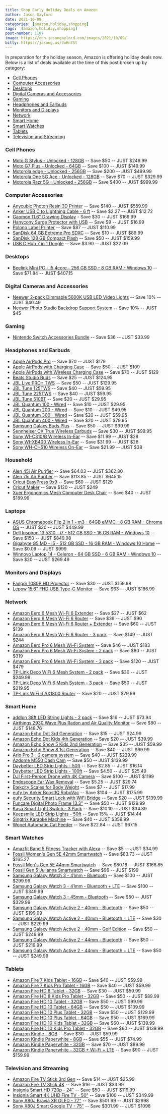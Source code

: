 ```yaml
---
title: Shop Early Holiday Deals on Amazon
author: Jason Gaylord
date: 2021-10-09
categories: [amazon,holiday,shopping]
tags:  [amazon,holiday,shopping]
post-number: 1187
image: https://cdn.jasongaylord.com/images/2021/10/09/
bitly: https://jasong.us/3oHn75t
---
```


In preparation for the holiday season, Amazon is offering holiday deals now. Below is a list of deals available at the time of this post broken up by category:

* [Cell Phones](#cell-phones)
* [Computer Accessories](#computer-accessories)
* [Desktops](#desktops)
* [Digital Cameras and Accessories](#digital-cameras-and-accessories)
* [Gaming](#gaming)
* [Headphones and Earbuds](#headphones-and-earbuds)
* [Monitors and Displays](#monitors-and-displays)
* [Network](#network)
* [Smart Home](#smart-home)
* [Smart Watches](#smart-watches)
* [Tablets](#tablets)
* [Television and Streaming](#television-and-streaming)

### Cell Phones
* [Moto G Stylus - Unlocked - 128GB](https://www.amazon.com/Stylus-Battery-Unlocked-Motorola-Camera/dp/B08NWCT6SK?smid=ATVPDKIKX0DER&linkCode=ll1&tag=jasongaylor01-20&linkId=654fb58063c7e8bea961f9283dca51d9&language=en_US&ref_=as_li_ss_tl) -- Save $50 -- JUST $249.99
* [Moto G7 Plus - Unlocked - 64GB](https://www.amazon.com/Moto-Unlocked-Motorola-Camera-Black/dp/B08GL2HKLT?smid=ATVPDKIKX0DER&linkCode=ll1&tag=jasongaylor01-20&linkId=539d18f96a224baa365f709f2697622c&language=en_US&ref_=as_li_ss_tl) -- Save $100 -- JUST $149.99
* [Motorola edge - Unlocked - 256GB](https://www.amazon.com/Motorola-Unlocked-256GB-Camera-Solor/dp/B08B9SGGRS?smid=ATVPDKIKX0DER&linkCode=ll1&tag=jasongaylor01-20&linkId=8f7545d7a40a40dd6acf0c3de7638ab8&language=en_US&ref_=as_li_ss_tl) -- Save $200 -- JUST $499.99
* [Motorola One 5G Ace - Unlocked - 128GB](https://www.amazon.com/Motorola-battery-Unlocked-Camera-Silver/dp/B08NWD7K8H?smid=ATVPDKIKX0DER&linkCode=ll1&tag=jasongaylor01-20&linkId=18b671f7332aecd444e343081a969afe&language=en_US&ref_=as_li_ss_tl) -- Save $70 -- JUST $329.99
* [Motorola Razr 5G - Unlocked - 256GB](https://www.amazon.com/Motorola-Unlocked-Camera-Liquid-Mercury/dp/B08KJJ56FV?smid=ATVPDKIKX0DER&linkCode=ll1&tag=jasongaylor01-20&linkId=b40462475a880c47d7631d92cbb46efa&language=en_US&ref_=as_li_ss_tl) -- Save $400 -- JUST $999.99

### Computer Accessories
* [Anycubic Photon Resin 3D Printer](https://www.amazon.com/ANYCUBIC-Photon-Mono-Photocuring-Monochrome/dp/B08R8SLSV7?&linkCode=ll1&tag=jasongaylor01-20&linkId=4221573a9cf915b64309e8c5a5c40405&language=en_US&ref_=as_li_ss_tl) -- Save $140 -- JUST $559.99
* [Anker USB C to Lightning Cable - 6 ft](https://www.amazon.com/Anker-Powerline-Lightning-Connector-Certified/dp/B07H256MBK?&linkCode=ll1&tag=jasongaylor01-20&linkId=59bbed0e3a388a467b267c268c3b3fe6&language=en_US&ref_=as_li_ss_tl) -- Save $2.27 -- JUST $12.72
* [Gaomon 11.6" Drawing Display](https://www.amazon.com/GAOMON-Support-Pressure-Sensitive-Shortcut/dp/B07YFG742J?&linkCode=ll1&tag=jasongaylor01-20&linkId=48362bc443e37cd5761583dd9a2fad87&language=en_US&ref_=as_li_ss_tl) - Save $30 -- JUST $169.99
* [Hanycony Surge Protector with USB](https://www.amazon.com/Surge-Protector-Power-Strip-Extension/dp/B092J8LPWR?&linkCode=ll1&tag=jasongaylor01-20&linkId=2d6900fb8c0516491634c1cfaf46bf7c&language=en_US&ref_=as_li_ss_tl) -- Save $9 -- JUST $16.99
* [Polono Label Printer](https://www.amazon.com/Polono-Thermal-Label-Printer-Commercial/dp/B08RBG6QYX?&linkCode=ll1&tag=jasongaylor01-20&linkId=04c834c3af0312b4ff60f7fed41b96ae&language=en_US&ref_=as_li_ss_tl) -- Save $87 -- JUST $110.99
* [SanDisk 64 GB Extreme Pro SDXC](https://www.amazon.com/SanDisk-Extreme-UHS-II-Memory-SDSDXDK-064G-GN4IN/dp/B08YFD8QDT?smid=ATVPDKIKX0DER&linkCode=ll1&tag=jasongaylor01-20&linkId=618e36b59a97b668be3a9cae60d5826f&language=en_US&ref_=as_li_ss_tl) -- Save $10 -- JUST $89.99
* [SanDisk 128 GB Compact Flash](https://www.amazon.com/Sandisk-VPG130-Extreme-SDCFSP-128G-SDCFSP-128G-G46D/dp/B01MYQFKX6?smid=ATVPDKIKX0DER&linkCode=ll1&tag=jasongaylor01-20&linkId=0d8d8209710f539bb85492362af658ad&language=en_US&ref_=as_li_ss_tl) -- Save $50 -- JUST $159.99
* [USB C Hub 7 in 1 Dongle](https://www.amazon.com/Hiearcool-Adapter-Mulitiport-Compatible-Laptop-Pink/dp/B095C713T5?&linkCode=ll1&tag=jasongaylor01-20&linkId=973430dc4c7b3e0c5ca288e7b8aae2ea&language=en_US&ref_=as_li_ss_tl) -- Save $3.90 -- JUST $22.09

### Desktops
* [Beelink Mini PC - i5 4core - 256 GB SSD - 8 GB RAM - Windows 10](https://www.amazon.com/Beelink-Mini-PC-i5-8259U-Performance/dp/B08VNCZRB2?&linkCode=ll1&tag=jasongaylor01-20&linkId=7e1eb6b247654901a94cc7755db40f82&language=en_US&ref_=as_li_ss_tl) -- Save $71.84 -- JUST $407.15

### Digital Cameras and Accessories
* [Neewer 2-pack Dimmable 5600K USB LED Video Lights](https://www.amazon.com/Neewer-Dimmable-Adjustable-Tabletop-Photography/dp/B07T8FBZC2?&linkCode=ll1&tag=jasongaylor01-20&linkId=03b9b8ba66c3063bedcdab22582f0d5f&language=en_US&ref_=as_li_ss_tl) -- Save 10% -- JUST $40.49
* [Neewer Photo Studio Backdrop Support System](https://www.amazon.com/Neewer-Adjustable-Background-Backdrop-Photography/dp/B07PFS3BBS?&linkCode=ll1&tag=jasongaylor01-20&linkId=d6528690f66395c9e77daa52f0b1cf5b&language=en_US&ref_=as_li_ss_tl) -- Save 10% -- JUST $45

### Gaming
* [Nintendo Switch Accessories Bundle](https://www.amazon.com/Switch-Accessories-Bundle-Protector-Controller/dp/B07XBV69PY?&linkCode=ll1&tag=jasongaylor01-20&linkId=32b13bce544c5be6d12c6368d63fcb18&language=en_US&ref_=as_li_ss_tl) -- Save $36 -- JUST $33.99

### Headphones and Earbuds
* [Apple AirPods Pro](https://www.amazon.com/Apple-MWP22AM-A-AirPods-Pro/dp/B07ZPC9QD4?&linkCode=ll1&tag=jasongaylor01-20&linkId=471ff11d7768fa583f52e9543677701a&language=en_US&ref_=as_li_ss_tl) -- Save $70 -- JUST $179
* [Apple AirPods with Charging Case](https://www.amazon.com/Apple-AirPods-Charging-Latest-Model/dp/B07PXGQC1Q?&linkCode=ll1&tag=jasongaylor01-20&linkId=4fe5c1b8a525cf7320fcd63e17bfad5e&language=en_US&ref_=as_li_ss_tl) -- Save $50 -- JUST $109
* [Apple AirPods with Wireless Charging Case](https://www.amazon.com/Apple-AirPods-Wireless-Charging-Latest/dp/B07PYLT6DN?&linkCode=ll1&tag=jasongaylor01-20&linkId=158f9c0c386db5d7572a308191bc4d05&language=en_US&ref_=as_li_ss_tl) -- Save $70 -- JUST $129
* [Beats Studio Buds](https://www.amazon.com/Beats-Studio-Cancelling-Earbuds-Built-Bluetooth-Headphones/dp/B096SV8SJG?&linkCode=ll1&tag=jasongaylor01-20&linkId=835efc9c51afc056abdd24fc61ef739f&language=en_US&ref_=as_li_ss_tl) -- Save $25 -- JUST $124.95
* [JBL Live PRO+ TWS](https://www.amazon.com/Live-Cancelling-Headphones-Microphones-Black/dp/B08WPYT7NP?smid=ATVPDKIKX0DER&linkCode=ll1&tag=jasongaylor01-20&linkId=41819535b80cffe6f8b9fd00b44f0f82&language=en_US&ref_=as_li_ss_tl) -- Save $50 -- JUST $129.95
* [JBL Tune 125TWS](https://www.amazon.com/JBL-Tune-125TWS-Wireless-Headphones/dp/B088NGD49M?smid=ATVPDKIKX0DER&linkCode=ll1&tag=jasongaylor01-20&linkId=3177a35c2831bdd0eca7d7404afc283d&language=en_US&ref_=as_li_ss_tl) -- Save $40 -- JUST $59.95
* [JBL Tune 225TWS](https://www.amazon.com/JBL-225TWS-Wireless-Earbud-Headphones/dp/B088NDGYPX?smid=ATVPDKIKX0DER&linkCode=ll1&tag=jasongaylor01-20&linkId=5680c6a64bf02980046e0ceb858e389e&language=en_US&ref_=as_li_ss_tl) -- Save $40 -- JUST $59.95
* [JBL Tune 510BT](https://www.amazon.com/JBL-Tune-510BT-Ear-Headphones/dp/B08WM3LMJF?smid=ATVPDKIKX0DER&linkCode=ll1&tag=jasongaylor01-20&linkId=2e6b11f81adc556d2160b4447762b27d&language=en_US&ref_=as_li_ss_tl) -- Save $20 -- JUST $29.95
* [JBL Quantum 100 - Wired](https://www.amazon.com/JBL-Quantum-100-Over-Ear-Headphones/dp/B084CWCJTW?smid=ATVPDKIKX0DER&linkCode=ll1&tag=jasongaylor01-20&linkId=cc07350dcb9f4ddac703f329d913fbe2&language=en_US&ref_=as_li_ss_tl) -- Save $10 -- JUST $29.95
* [JBL Quantum 200 - Wired](https://www.amazon.com/JBL-Quantum-200-Over-Ear-Headphones/dp/B084CZX3T1?smid=ATVPDKIKX0DER&linkCode=ll1&tag=jasongaylor01-20&linkId=84ccf26a634f0bcdf4dfb90771a6a03d&language=en_US&ref_=as_li_ss_tl) -- Save $10 -- JUST $49.95
* [JBL Quantum 300 - Wired](https://www.amazon.com/JBL-Quantum-300-Over-Ear-Headphones/dp/B084D5QDXN?smid=ATVPDKIKX0DER&linkCode=ll1&tag=jasongaylor01-20&linkId=eba3fe0db7dcd0c6d97bb3c029738389&language=en_US&ref_=as_li_ss_tl) -- Save $20 -- JUST $59.95
* [JBL Quantum 400 - Wired](https://www.amazon.com/JBL-Quantum-400-Headphones-Game-Chat/dp/B084CZDX61?smid=ATVPDKIKX0DER&linkCode=ll1&tag=jasongaylor01-20&linkId=4c9cde0fad62a40993dadef167a94ccf&language=en_US&ref_=as_li_ss_tl) -- Save $20 -- JUST $79.95
* [Samsung Galaxy Buds Plus](https://www.amazon.com/Samsung-Wireless-improved-Charging-included/dp/B083KVM9VW?smid=ATVPDKIKX0DER&linkCode=ll1&tag=jasongaylor01-20&linkId=1cbfb754d07fa6526dcc780aa761f505&language=en_US&ref_=as_li_ss_tl) -- Save $50 -- JUST $99.99
* [Sennheiser CX True Wireless Earbuds](https://www.amazon.com/dp/B08ZR5JB9G?&linkCode=ll1&tag=jasongaylor01-20&linkId=5bd9ba3548d606d9e0165b5514c86692&language=en_US&ref_=as_li_ss_tl) -- Save $30 -- JUST $99.95
* [Sony WI-C310/B Wireless In-Ear](https://www.amazon.com/Sony-WI-C310-Wireless-Headphones-Black/dp/B07Q7SX29X?smid=ATVPDKIKX0DER&linkCode=ll1&tag=jasongaylor01-20&linkId=5641f06c986da13ee699728af3d18d5f&language=en_US&ref_=as_li_ss_tl) -- Save $11.99 -- JUST $28
* [Sony WI-XB400 Wireless In-Ear](https://www.amazon.com/Sony-Wi-Xb400-Wireless-Headphones-WIXB400/dp/B07WNXS613?smid=ATVPDKIKX0DER&linkCode=ll1&tag=jasongaylor01-20&linkId=e3e29fc62e3cc20f1066bb193ac1bde6&language=en_US&ref_=as_li_ss_tl) -- Save $31.99 -- JUST $28
* [Sony WH-CH510 Wireless On-Ear](https://www.amazon.com/Sony-WH-CH510-Wireless-Headphones-WHCH510/dp/B07WSKKYPR?smid=ATVPDKIKX0DER&linkCode=ll1&tag=jasongaylor01-20&linkId=27d45013cdfa8dee91efb73a0b9a4b05&language=en_US&ref_=as_li_ss_tl) -- Save $21.99 -- JUST $38

### Household
* [Alen 45i Air Purifier](https://www.amazon.com/Alen-BreatheSmart-45i-Purifier-Allergies/dp/B07J6GCMX3?dchild=1&linkCode=ll1&tag=jasongaylor01-20&linkId=9f14fb26f70c9afd0036d235b3a47927&language=en_US&ref_=as_li_ss_tl) -- Save $64.03 -- JUST $362.80
* [Alen 75i Air Purifier](https://www.amazon.com/Alen-BreatheSmart-Large-Room-Purifier/dp/B07FWSZL24?dchild=1&linkCode=ll1&tag=jasongaylor01-20&linkId=aff5e851e0f0e6636fc6eade3f6713c7&language=en_US&ref_=as_li_ss_tl) -- Save $113.85 -- JUST $645.15
* [Cricut EasyPress 9x9](https://www.amazon.com/deal/d9a008d4?showVariations=true&linkCode=ll2&tag=jasongaylor01-20&linkId=58467f6f5213b08bea6c5302478f8e7a&language=en_US&ref_=as_li_ss_tl) -- Save $60 -- JUST $129
* [Cricut Maker](https://www.amazon.com/deal/73425d5e?showVariations=true&linkCode=ll2&tag=jasongaylor01-20&linkId=38777b2dee680e59e59c199d1429f912&language=en_US&ref_=as_li_ss_tl) -- Save $120 -- JUST $249
* [Xuer Ergonomics Mesh Computer Desk Chair](https://www.amazon.com/XUER-Ergonomics-Computer-Adjustable-Headrests/dp/B07QG4PZQS?&linkCode=ll1&tag=jasongaylor01-20&linkId=d2984bb19c060305608537e6ba331563&language=en_US&ref_=as_li_ss_tl) -- Save $40 -- JUST $189.99

### Laptops
* [ASUS Chromebook Flip 2 in 1 - m3 - 64GB eMMC - 8 GB RAM - Chrome OS](https://www.amazon.com/ASUS-Chromebook-Touchscreen-Processor-C433TA-AS384T/dp/B08ZLF99VD?&linkCode=ll1&tag=jasongaylor01-20&linkId=c97d25ccad66ce2a8cf87c5a5bf31d39&language=en_US&ref_=as_li_ss_tl) -- JUST $30 -- JUST $449.99
* [Dell Inspiron 13 5310 - i7 - 512 GB SSD - 16 GB RAM - Windows 10](https://www.amazon.com/Dell-Inspiron-Definition-Non-Touch-Laptop/dp/B0934T5HHY?&linkCode=ll1&tag=jasongaylor01-20&linkId=2e83651f82a9979492dac95ce9624faf&language=en_US&ref_=as_li_ss_tl) -- Save $150 -- JUST $849.98
* [Gigabyte G5 MD - i5 - 512 GB SSD - 16 GB RAM - Windows 10 Home](https://www.amazon.com/GIGABYTE-G5-MD-Anti-Glare-MD-51US123SH/dp/B093Z23FBK?&linkCode=ll1&tag=jasongaylor01-20&linkId=9e6c807f2617067c76f197f78a8ad73b&language=en_US&ref_=as_li_ss_tl) -- Save $0.09 -- JUST $999
* [Winnovo Laptop 14 - Celeron - 64 GB SSD - 6 GB RAM - Windows 10](https://www.amazon.com/Laptop-Computers-14-Inch-Windows-10-Notebook/dp/B0911RTS7K?&linkCode=ll1&tag=jasongaylor01-20&linkId=79007f1a1bee1c9a6e4272f9be856150&language=en_US&ref_=as_li_ss_tl) -- Save $20 -- JUST $269.49

### Monitors and Displays
* [Fangor 1080P HD Projector](https://www.amazon.com/Projector-Bluetooth-Compatible-PowerPoint-Presentation/dp/B07ZNSPZWX?&linkCode=ll1&tag=jasongaylor01-20&linkId=a8e66dc565c6c30fee0ede79166fa1e9&language=en_US&ref_=as_li_ss_tl) -- Save $30 -- JUST $159.98
* [Lepow 15.6" FHD USB Type-C Monitor](https://www.amazon.com/Portable-Monitor-Computer-Speakers-Protector/dp/B07V1SQ966?&linkCode=ll1&tag=jasongaylor01-20&linkId=1935dc28762d7d11ac5e98e4ef955ecd&language=en_US&ref_=as_li_ss_tl) -- Save $63 -- JUST $186.99

### Network
* [Amazon Eero 6 Mesh Wi-Fi 6 Extender](https://www.amazon.com/Eero-6-Extender/dp/B085VQVPJK?smid=ATVPDKIKX0DER&linkCode=ll1&tag=jasongaylor01-20&linkId=ab2666c929d7e02137247e72607528a2&language=en_US&ref_=as_li_ss_tl) -- Save $27 -- JUST $62
* [Amazon Eero 6 Mesh Wi-Fi 6 Router](https://www.amazon.com/Eero-6-Router/dp/B085VM9ZDD?smid=ATVPDKIKX0DER&linkCode=ll1&tag=jasongaylor01-20&linkId=0286cdc98a5120e579c17817df24c20a&language=en_US&ref_=as_li_ss_tl) -- Save $39 -- JUST $90
* [Amazon Eero 6 Mesh Wi-Fi 6 Router + Extender](https://www.amazon.com/Staging-Product-Not-Retail-Sale/dp/B085WS7H6K?smid=ATVPDKIKX0DER&linkCode=ll1&tag=thepighero-20&linkId=73fcfb57f00c80d655ac49b4d32b385b&language=en_US&ref_=as_li_ss_tl) -- Save $60 -- JUST $139
* [Amazon Eero 6 Mesh Wi-Fi 6 Router - 3 pack](https://www.amazon.com/Amazon-eero-dual-band-system-routers/dp/B097VJS3Y3?smid=ATVPDKIKX0DER&linkCode=ll1&tag=thepighero-20&linkId=2583cb11c644ac70737b84db0d71258e&language=en_US&ref_=as_li_ss_tl) -- Save $149 -- JUST $244
* [Amazon Eero Pro 6 Mesh Wi-Fi System](https://www.amazon.com/Eero-Pro-6-Router/dp/B085VNCZHL?smid=ATVPDKIKX0DER&linkCode=ll1&tag=jasongaylor01-20&linkId=6feb11583f30861717178a9b746aba2e&language=en_US&ref_=as_li_ss_tl) -- Save $46 -- JUST $183
* [Amazon Eero Pro 6 Mesh Wi-Fi System - 2 pack](https://www.amazon.com/Staging-Product-Not-Retail-Sale/dp/B0866V73R6?smid=ATVPDKIKX0DER&linkCode=ll1&tag=jasongaylor01-20&linkId=e1882cf22956b4ef7fabb30594899249&language=en_US&ref_=as_li_ss_tl) -- Save $80 -- JUST $319
* [Amazon Eero Pro 6 Mesh Wi-Fi System - 3 pack](https://www.amazon.com/Amazon-eero-pro-6-3-pack/dp/B085VNCZHZ?smid=ATVPDKIKX0DER&linkCode=ll1&tag=jasongaylor01-20&linkId=9caebfb508142d02583406cc31fd8840&language=en_US&ref_=as_li_ss_tl) -- Save $120 -- JUST $479
* [TP-Link Deco WiFi 6 Mesh System - 2 pack](https://www.amazon.com/TP-Link-Deco-Band-System-X68/dp/B08Z492RK9?&linkCode=ll1&tag=jasongaylor01-20&linkId=2af115ece576c8fe0c64e32c36282712&language=en_US&ref_=as_li_ss_tl) -- Save $30 -- JUST $249.99
* [TP-Link Deco WiFi 6 Mesh System - 3 pack](https://www.amazon.com/TP-Link-Deco-X20-Next-Gen-Extenders/dp/B085Z35GY6?&linkCode=ll1&tag=jasongaylor01-20&linkId=7d24764233f0952b04ba2e1149205b98&language=en_US&ref_=as_li_ss_tl) -- Save $50 -- JUST $219.95
* [TP-Link WiFi 6 AX1800 Router](https://www.amazon.com/WiFi-6-Router-Gigabit-Wireless/dp/B08H8ZLKKK?&linkCode=ll1&tag=jasongaylor01-20&linkId=662695cbd9465cbe7459950ce2d79b7c&language=en_US&ref_=as_li_ss_tl) -- Save $20 -- JUST $79.99

### Smart Home
* [addlon 38ft LED String Lights - 2 pack](https://www.amazon.com/addlon-Commercial-Dimmable-Weatherproof-Backyard/dp/B07JPYXC1C?&linkCode=ll1&tag=jasongaylor01-20&linkId=8cee717e305a21352992d13351aa96ef&language=en_US&ref_=as_li_ss_tl) -- Save $16 -- JUST $73.94
* [Airthings 2930 Wave Plus Radon and Air Quality Monitor](https://www.amazon.com/Airthings-2930-Quality-Detection-Dashboard/dp/B07JB8QWH6?&linkCode=ll1&tag=jasongaylor01-20&linkId=d7cbe27350a5c4f55309b23e50a3dbdd&language=en_US&ref_=as_li_ss_tl) -- Save $80 -- JUST $148.76
* [Amazon Echo Dot 3rd Generation](https://www.amazon.com/Echo-Dot/dp/B07FZ8S74R?&linkCode=ll1&tag=jasongaylor01-20&linkId=dc2ae98b4efde6e8cb3a5c31dfec77dc&language=en_US&ref_=as_li_ss_tl) -- Save $15 -- JUST $24.99
* [Amazon Echo Dot Kids 4th Generation](https://www.amazon.com/Staging-Product-Not-Retail-Sale/dp/B084J4MJCK?&linkCode=ll1&tag=jasongaylor01-20&linkId=0a8d2504b04e3d5cb36191adc0b16eab&language=en_US&ref_=as_li_ss_tl) -- Save $20 -- JUST $39.99
* [Amazon Echo Show 5 Kids 2nd Generation](https://www.amazon.com/Introducing-Echo-Show-5-2nd-Gen-Kids/dp/B08LMSC4WZ?&linkCode=ll1&tag=jasongaylor01-20&linkId=ffd19da1545c53b039d028efb0148cbc&language=en_US&ref_=as_li_ss_tl) -- Save $35 -- JUST $59.99
* [Amazon Echo Show 8 1st Generation](https://www.amazon.com/Echo-Show-8/dp/B07PF1Y28C?&linkCode=ll1&tag=jasongaylor01-20&linkId=ac8bf1fc7335accb1af99030af1be884&language=en_US&ref_=as_li_ss_tl) -- Save $40 -- JUST $69.99
* [Arlo Pro 3 - 2 camera system](https://www.amazon.com/Arlo-Pro-Wire-Free-Security-Spotlight/dp/B08C9JJBJM?&linkCode=ll1&tag=jasongaylor01-20&linkId=34d48e08c691a9d84a121332f8721130&language=en_US&ref_=as_li_ss_tl) -- Save $40 -- JUST $229.99
* [Azdome M550 Dash Cam](https://www.amazon.com/AZDOME-M550-Dashboard-Recorder-Capacitor/dp/B091PRCJ5Y?&linkCode=ll1&tag=jasongaylor01-20&linkId=fe18cfee0f7db94c1bd9abab8efbc392&language=en_US&ref_=as_li_ss_tl) -- Save $50 -- JUST $139.99
* [Daybetter LED Strip Lights - 50ft](https://www.amazon.com/Daybetter-Lights-Control-Bedroom-Changing/dp/B08JSFH1G6?th=1&linkCode=ll1&tag=jasongaylor01-20&linkId=a771f816ea0af020cd5ab33aa1a151af&language=en_US&ref_=as_li_ss_tl) -- Save $2.85 -- JUST $16.14
* [Daybetter LED Strip Lights - 100ft](https://www.amazon.com/Daybetter-Lights-Control-Bedroom-Changing/dp/B08JSQVBDQ?&linkCode=ll1&tag=jasongaylor01-20&linkId=82b636f3014cd8ddff933af1136e74aa&language=en_US&ref_=as_li_ss_tl) -- Save $4.50 -- JUST $25.49
* [DJI First-Person Drone with 4K Camera](https://www.amazon.com/DJI-FPV-Combo-First-Person-Transmission/dp/B08NQD4FBW?&linkCode=ll1&tag=jasongaylor01-20&linkId=ef7fbe0faff2281af60829939e2908f6&language=en_US&ref_=as_li_ss_tl) -- Save $100 -- JUST $1199
* [Endoscope Ear Wax Removal](https://www.amazon.com/Endoscope-Otoscope-Wireless-Connected-Compatible/dp/B08C28G1PV?&linkCode=ll1&tag=jasongaylor01-20&linkId=7276c9d0134c2948b5c0757c3db111e4&language=en_US&ref_=as_li_ss_tl) -- Save $5.25 -- JUST $29.74
* [Etekcity Scales for Body Weight](https://www.amazon.com/Etekcity-Smart-Bluetooth-Body-Scale/dp/B07D7R25JV?&linkCode=ll1&tag=jasongaylor01-20&linkId=4bc1c563471b771424744dd0d3e833b8&language=en_US&ref_=as_li_ss_tl) -- Save $7 -- JUST $17.99
* [eufy by Anker BoostIQ RoboVac](https://www.amazon.com/eufy-Connected-Super-Thin-Self-Charging-Medium-Pile/dp/B07RGDFZ5Q?&linkCode=ll1&tag=jasongaylor01-20&linkId=a464e1db4a1eb6ae6b168f0ea5ed7b90&language=en_US&ref_=as_li_ss_tl) -- Save $104 -- JUST $175.99
* [eufy Security Smart Lock with WiFi Bridge](https://www.amazon.com/eufy-Bluetooth-Electronic-Weatherproof-Protection/dp/B08HYTDCJG?&linkCode=ll1&tag=jasongaylor01-20&linkId=dc35e00b27da8ccaf8804d13d7ee7369&language=en_US&ref_=as_li_ss_tl) -- Save $20 -- JUST $139.99
* [Funcare Digital Photo Frame 13.3"](https://www.amazon.com/Digital-Funcare-Picture-Touchscreen-Mountable/dp/B094HQXLYZ?&linkCode=ll1&tag=jasongaylor01-20&linkId=c5307ac3865ffcf0700d12f361b151d1&language=en_US&ref_=as_li_ss_tl) -- Save $50 -- JUST $129.99
* [Kasa Smart Light Switch - 3 Pack](https://www.amazon.com/TP-LINK-HS200P3-Installation-Single-Pole-Assistant/dp/B07HGW8N7R?&linkCode=ll1&tag=jasongaylor01-20&linkId=afb6e4f4616c359b770cd9718e293e9c&language=en_US&ref_=as_li_ss_tl) -- Save $10.10 -- JUST $34.89
* [Keepsmile LED Strip Lights - 50ft](https://www.amazon.com/Keepsmile-Changing-Control-Bedroom-Decoration/dp/B09GFVLSFF?&linkCode=ll1&tag=jasongaylor01-20&linkId=69def8e076b70bf70a21600be750dd73&language=en_US&ref_=as_li_ss_tl) -- Save 15% -- JUST $14.44
* [Singtrix Karaoke Machine](https://www.amazon.com/Singtrix-Bundle-Premium-Karaoke-System/dp/B00JBJ2HNO?&linkCode=ll1&tag=jasongaylor01-20&linkId=3e6b939ed0f36617b8f66a14eb5d1231&language=en_US&ref_=as_li_ss_tl) -- Save $40 -- JUST $359.99
* [Wopet Automatic Cat Feeder](https://www.amazon.com/WOPET-Automatic-Dispenser-Distribution-Recorder/dp/B089GG57QL?&linkCode=ll1&tag=jasongaylor01-20&linkId=25b76ae6553c3710ab646d590f27a905&language=en_US&ref_=as_li_ss_tl) -- Save $22.84 -- JUST $67.15

### Smart Watches
* [Amazfit Band 5 Fitness Tracker with Alexa](https://www.amazon.com/Amazfit-Fitness-Monitoring-Tracking-Resistant/dp/B08DKYLK4D?&linkCode=ll1&tag=jasongaylor01-20&linkId=dda7e5024165e4f3bc54757a23246645&language=en_US&ref_=as_li_ss_tl) -- Save $5 -- JUST $34.99
* [Fossil Women's Gen 5E 42mm Smartwatch](https://www.amazon.com/Fossil-Womens-Stainless-Silicone-Touchscreen/dp/B08FWWKGBZ?dchild=1&linkCode=ll1&tag=jasongaylor01-20&linkId=88f4712ddc70073cc62711a5ce6484cd&language=en_US&ref_=as_li_ss_tl) -- Save $83.73 -- JUST $165.27
* [Fossil Men's Gen 5E 44mm Smartwatch](https://www.amazon.com/Fossil-Unisex-Stainless-Silicone-Touchscreen/dp/B08FX4382S?dchild=1&linkCode=ll1&tag=jasongaylor01-20&linkId=84bdff344a4cfbaf600fc3a15662b47e&language=en_US&ref_=as_li_ss_tl) -- Save $80.16 -- JUST $168.85
* [Fossil Gen 5 Julianna Smartwatch](https://www.amazon.com/Fossil-Julianna-Stainless-Touchscreen-Smartwatch/dp/B07SW1KK31?dchild=1&linkCode=ll1&tag=jasongaylor01-20&linkId=2b89086fe2872aa5bfe6e428c39e4f8c&language=en_US&ref_=as_li_ss_tl) -- Save $96 -- JUST $199
* [Samsung Galaxy Watch 3 - 41mm - Bluetooth](https://www.amazon.com/Samsung-Bluetooth-Advanced-monitoring-Tracking/dp/B089DMYSRL?smid=ATVPDKIKX0DER&linkCode=ll1&tag=jasongaylor01-20&linkId=46d401e18acedd8977bc9a3d077d2461&language=en_US&ref_=as_li_ss_tl) -- Save $100 -- JUST $299.99
* [Samsung Galaxy Watch 3 - 41mm - Bluetooth + LTE](https://www.amazon.com/Samsung-Bluetooth-Unlocked-Advanced-monitoring/dp/B089DMR9LD?smid=ATVPDKIKX0DER&linkCode=ll1&tag=jasongaylor01-20&linkId=7baec4c79cd98088a6ff466c12a67080&language=en_US&ref_=as_li_ss_tl) -- Save $100 -- JUST $349.99
* [Samsung Galaxy Watch 3 - 45mm - Bluetooth](https://www.amazon.com/Samsung-Bluetooth-Advanced-monitoring-Tracking/dp/B089DQ276V?smid=ATVPDKIKX0DER&linkCode=ll1&tag=jasongaylor01-20&linkId=5600bbda1eb6d0c7a1a2492403c1755e&language=en_US&ref_=as_li_ss_tl) -- Save $50 -- JUST $329.99
* [Samsung Galaxy Watch Active 2 - 40mm - Bluetooth](https://www.amazon.com/Samsung-enhanced-tracking-analysis-coaching/dp/B07VNBC9Z9?smid=ATVPDKIKX0DER&linkCode=ll1&tag=jasongaylor01-20&linkId=7ff053393be892246274526fb38800a7&language=en_US&ref_=as_li_ss_tl) -- Save $50 -- JUST $199.99
* [Samsung Galaxy Watch Active 2 - 40mm - Bluetooth + LTE](https://www.amazon.com/Samsung-Enhanced-Tracking-Analysis-Bluetooth/dp/B07YXS8FLX?smid=ATVPDKIKX0DER&linkCode=ll1&tag=jasongaylor01-20&linkId=094250ab96a7c343a305a02a7ce2b89f&language=en_US&ref_=as_li_ss_tl) -- Save $30 -- JUST $229.99
* [Samsung Galaxy Watch Active 2 - 40mm - Golf Edition](https://www.amazon.com/Samsung-Electronics-Galaxy-Watch-Active2/dp/B086RP4SN3?smid=ATVPDKIKX0DER&linkCode=ll1&tag=jasongaylor01-20&linkId=a2b894a52cfec265f9e8675251b25b4f&language=en_US&ref_=as_li_ss_tl) -- Save $50 -- JUST $249.99
* [Samsung Galaxy Watch Active 2 - 44mm - Bluetooth](https://www.amazon.com/Samsung-Enhanced-Tracking-Analysis-Coaching/dp/B07VQJ56T3?smid=ATVPDKIKX0DER&linkCode=ll1&tag=jasongaylor01-20&linkId=5e87034e77ee737de53ffda9580b4f39&language=en_US&ref_=as_li_ss_tl) -- Save $50 -- JUST $219.99
* [Samsung Galaxy Watch Active 2 - 44mm - Bluetooth + LTE](https://www.amazon.com/Samsung-Enhanced-Tracking-Analysis-Bluetooth/dp/B07YXSBJMZ?smid=ATVPDKIKX0DER&linkCode=ll1&tag=jasongaylor01-20&linkId=c2b57d78d99d4daece1b0e54a9e96a21&language=en_US&ref_=as_li_ss_tl) -- Save $50 -- JUST $249.99

### Tablets
* [Amazon Fire 7 Kids Tablet - 16GB](https://www.amazon.com/Fire-7-Kids-Edition-Tablet/dp/B07H8WS1FT?&linkCode=ll1&tag=jasongaylor01-20&linkId=912c0f316179a3ef2a5da5cec36b543c&language=en_US&ref_=as_li_ss_tl) -- Save $40 -- JUST $59.99
* [Amazon Fire 7 Kids Pro Tablet - 16GB](https://www.amazon.com/Fire-7-Kids-Pro-tablet/dp/B08H49TB1F?&linkCode=ll1&tag=jasongaylor01-20&linkId=7edd22cda845e85a69bc2ee262b41955&language=en_US&ref_=as_li_ss_tl) -- Save $40 -- JUST $59.99
* [Amazon Fire HD 8 Tablet - 32GB](https://www.amazon.com/Fire-HD-8-tablet/dp/B07TMJ1R3X?&linkCode=ll1&tag=jasongaylor01-20&linkId=fc1993c3da4025a15da0e063288cffdb&language=en_US&ref_=as_li_ss_tl) -- Save $30 -- JUST $59.99
* [Amazon Fire HD 8 Kids Pro Tablet - 32GB](https://www.amazon.com/Fire-HD-8-Kids-Pro-tablet/dp/B08H5R1SH6?&linkCode=ll1&tag=jasongaylor01-20&linkId=a8c5167829b0124aad68154458952d97&language=en_US&ref_=as_li_ss_tl) -- Save $50 -- JUST $89.99
* [Amazon Fire HD 10 Tablet - 32GB](https://www.amazon.com/Fire-HD-10-tablet/dp/B08BX7FV5L?&linkCode=ll1&tag=jasongaylor01-20&linkId=bf19fdbc436fd3472f6a846a5c391451&language=en_US&ref_=as_li_ss_tl) -- Save $50 -- JUST $99.99
* [Amazon Fire HD 10 Tablet - 64GB](https://www.amazon.com/Fire-HD-10-tablet/dp/B08BX8CW9V?th=1&linkCode=ll1&tag=jasongaylor01-20&linkId=c80778961a3590189e76eddfb6a1cef6&language=en_US&ref_=as_li_ss_tl) -- Save $50 -- JUST $139.99
* [Amazon Fire HD 10 Plus Tablet - 32GB](https://www.amazon.com/Fire-HD-10-Plus-tablet/dp/B08F6FYN6B?&linkCode=ll1&tag=jasongaylor01-20&linkId=ec2284ff8121487f947ae258e03f53a6&language=en_US&ref_=as_li_ss_tl) -- Save $50 -- JUST $129.99
* [Amazon Fire HD 10 Plus Tablet - 64GB](https://www.amazon.com/Fire-HD-10-Plus-tablet/dp/B08BX6B43K?&linkCode=ll1&tag=jasongaylor01-20&linkId=4679a1b270d4d0b4c3963ea0dfdb9cf4&language=en_US&ref_=as_li_ss_tl) -- Save $50 -- JUST $169.99
* [Amazon Fire HD 10 Kids Tablet - 32GB](https://www.amazon.com/Fire-HD-10-Kids-tablet/dp/B08F62DV1Z?&linkCode=ll1&tag=jasongaylor01-20&linkId=349637501665bbfe6bef205c70c1f244&language=en_US&ref_=as_li_ss_tl) -- Save $60 -- JUST $139.99
* [Amazon Fire HD 10 Kids Pro Tablet - 32GB](https://www.amazon.com/Fire-HD-10-Kids-Pro-tablet/dp/B08H3W1XCW?&linkCode=ll1&tag=jasongaylor01-20&linkId=05cd2593d73ca331166b33bbb89a22c4&language=en_US&ref_=as_li_ss_tl) -- Save $60 -- JUST $139.99
* [Amazon Kindle - 8GB](https://www.amazon.com/Kindle-Now-with-Built-in-Front-Light/dp/B07978J597?&linkCode=ll1&tag=jasongaylor01-20&linkId=8a2d4be51e16e19db545bb6f3ab5ea87&language=en_US&ref_=as_li_ss_tl) -- Save $30 -- JUST $59.99
* [Amazon Kindle Paperwhite - 8GB](https://www.amazon.com/Kindle-Paperwhite-Waterproof-Storage-Special/dp/B07PS737QQ?&linkCode=ll1&tag=jasongaylor01-20&linkId=e7fb2cdfd92ea01c1cd3951b23edc870&language=en_US&ref_=as_li_ss_tl) -- Save $55 -- JUST $74.99
* [Amazon Kindle Paperwhite - 32GB](https://www.amazon.com/All-new-Kindle-Paperwhite-Waterproof-Storage/dp/B07745PV5G?smid=ATVPDKIKX0DER&linkCode=ll1&tag=jasongaylor01-20&linkId=19dd11b3d41f96f3a0667ec1bced5196&language=en_US&ref_=as_li_ss_tl) -- Save $70 -- JUST $89.99
* [Amazon Kindle Paperwhite - 32GB + Wi-Fi + LTE](https://www.amazon.com/All-new-Kindle-Paperwhite-Waterproof-Storage/dp/B075RNKT6G?smid=ATVPDKIKX0DER&linkCode=ll1&tag=jasongaylor01-20&linkId=98ca0099bd793d027958f073d90c586d&language=en_US&ref_=as_li_ss_tl) -- Save $90 -- JUST $159.99

### Television and Streaming
* [Amazon Fire TV Stick 3rd Gen](https://www.amazon.com/fire-tv-stick-with-3rd-gen-alexa-voice-remote/dp/B08C1W5N87?&linkCode=ll1&tag=jasongaylor01-20&linkId=0efdeed033b76eed13e3328adfc5c62d&language=en_US&ref_=as_li_ss_tl) -- Save $14 -- JUST $25.99
* [Amazon Fire TV Stick 4K](https://www.amazon.com/Fire-TV-Stick-4K-with-Alexa-Voice-Remote/dp/B079QHML21?&linkCode=ll1&tag=jasongaylor01-20&linkId=2003d3e8a85aee63ec63d1506b146a3e&language=en_US&ref_=as_li_ss_tl) -- Save $16 -- JUST $33.99
* [Insignia Smart HD 720p - 24"](https://www.amazon.com/All-New-Insignia-NS-24DF310NA21-24-inch-Smart/dp/B0874YZVWK?&linkCode=ll1&tag=jasongaylor01-20&linkId=3e723826fc80318970c10f3ddeee574a&language=en_US&ref_=as_li_ss_tl) -- Save $50 -- JUST $119.99
* [Insignia Smart 4K UHD Fire TV - 50"](https://www.amazon.com/All-New-Insignia-NS-50DF710NA21-50-inch-Smart/dp/B086VRR9K9?&linkCode=ll1&tag=jasongaylor01-20&linkId=b154d72e7577f956981e2c9a067d57d6&language=en_US&ref_=as_li_ss_tl) -- Save $100 -- JUST $349.99
* [Sony A80J Bravia XR OLED - 77"](https://www.amazon.com/dp/B08TL48K9M?&linkCode=ll1&tag=jasongaylor01-20&linkId=60806cb74c5cd084482da6c6b4369a4d&language=en_US&ref_=as_li_ss_tl) -- Save $501.99 -- JUST $2998
* [Sony X80J Smart Google TV - 75"](https://www.amazon.com/Sony-X80J-Inch-Compatibility-KD75X80J/dp/B08QXJH5C8?&linkCode=ll1&tag=jasongaylor01-20&linkId=5ebf194ba86a35a80883e73ee21c2454&language=en_US&ref_=as_li_ss_tl) -- Save $301.99 -- JUST $1098